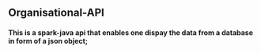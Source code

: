 ## Organisational-API

#### This is a spark-java api that enables one dispay the data from a database in form of a json object;
